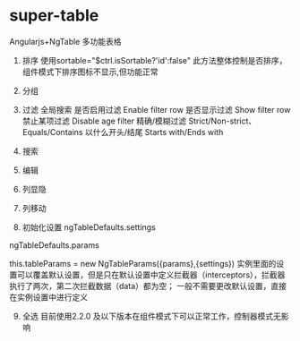 # super-table
Angularjs+NgTable 多功能表格

1. 排序
  使用sortable="$ctrl.isSortable?'id':false" 此方法整体控制是否排序，组件模式下排序图标不显示,但功能正常

2. 分组


3. 过滤
  全局搜索
  是否启用过滤	Enable filter row 
  是否显示过滤	Show filter row 
  禁止某项过滤 	Disable age filter 
  精确/模糊过滤	Strict/Non-strict、Equals/Contains
  以什么开头/结尾	Starts with/Ends with

4. 搜索


5. 编辑


6. 列显隐


7. 列移动


8. 初始化设置
  ngTableDefaults.settings

ngTableDefaults.params

this.tableParams = new NgTableParams({params},{settings})
实例里面的设置可以覆盖默认设置，但是只在默认设置中定义拦截器（interceptors），拦截器执行了两次，第二次拦截数据（data）都为空；
一般不需要更改默认设置，直接在实例设置中进行定义

9. 全选
  目前使用2.2.0 及以下版本在组件模式下可以正常工作，控制器模式无影响